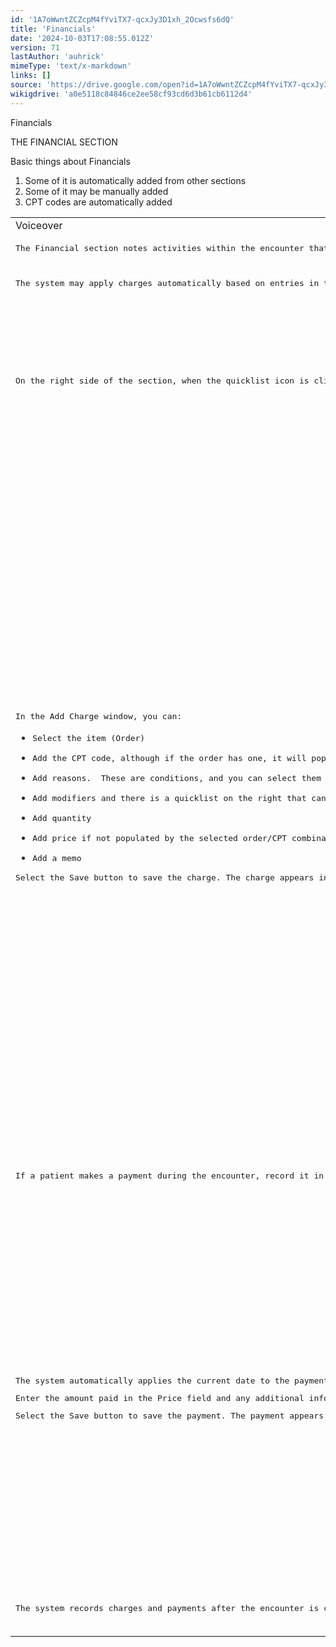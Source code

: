 ```yaml
---
id: '1A7oWwntZCZcpM4fYviTX7-qcxJy3D1xh_2Ocwsfs6dQ'
title: 'Financials'
date: '2024-10-03T17:08:55.012Z'
version: 71
lastAuthor: 'auhrick'
mimeType: 'text/x-markdown'
links: []
source: 'https://drive.google.com/open?id=1A7oWwntZCZcpM4fYviTX7-qcxJy3D1xh_2Ocwsfs6dQ'
wikigdrive: 'a0e5118c84846ce2ee58cf93cd6d3b61cb6112d4'
---
```

Financials

THE FINANCIAL SECTION

Basic things about Financials

1. Some of it is automatically added from other sections
2. Some of it may be manually added
3. CPT codes are automatically added

<table>
<tr>
<td>Voiceover</td>
<td>Visual</td>
</tr>
<tr>
<td><pre>The Financial section notes activities within the encounter that require charges and payments. Most charges are added automatically, but you can add or remove charges and payments as necessary.</pre></td>
<td>Title card</td>
</tr>
<tr>
<td><pre>The system may apply charges automatically based on entries in the Vitals section or when orders are performed on the encounter. The CPT code of an order determines the amount of the charge. </pre></td>
<td>Section summary bullets card</td>
</tr>
<tr>
<td><pre>On the right side of the section, when the quicklist icon is clicked, you get the options to add a Charge or make a Payment. You can also see a list of charges added on a library, below.</pre></td>
<td>Select quicklist icon, highlight "charge" and "payment.<br />
<br />
<br />
Highlight list of charges.</td>
</tr>
<tr>
<td><pre>In the Add Charge window, you can:</pre><ul><li><pre>Select the item (Order)</pre></li><li><pre>Add the CPT code, although if the order has one, it will populate after selecting the order</pre></li><li><pre>Add reasons.  These are conditions, and you can select them from the patient's Problem List - Active or Inactive.</pre></li><li><pre>Add modifiers and there is a quicklist on the right that can help you do so.</pre></li><li><pre>Add quantity</pre></li><li><pre>Add price if not populated by the selected order/CPT combination</pre></li><li><pre>Add a memo</pre></li></ul><pre>Select the Save button to save the charge. The charge appears in the Financials section.</pre></td>
<td>Select "Charge" in quicklist, "Add Charge" window appears.<br />
Highlight "Item" field.<br />
<br />
Highlight "CPT Code" field.<br />
<br />
<br />
<br />
Highlight "Reason" fields and "Problems List" quicklist<br />
<br />
<br />
<br />
<br />
<br />
Highlight "Modifiers" field and "Modifiers List" quicklist.<br />
<br />
<br />
<br />
Highlight "Quantity" field.<br />
Highlight "Price" field.<br />
<br />
<br />
<br />
Highlight "Memo" field.<br />
Select "Save" button.<br />
Highlight charge in section.</td>
</tr>
<tr>
<td><pre>If a patient makes a payment during the encounter, record it in the Financials section of the encounter. </pre></td>
<td>Highlight "Payment" in Financials section quicklist.</td>
</tr>
<tr>
<td><pre>The system automatically applies the current date to the payment. </pre><pre>Enter the amount paid in the Price field and any additional information, such as a check or transaction number, in the Memo field.</pre><pre>Select the Save button to save the payment. The payment appears in the Financials section.</pre></td>
<td>Select "Payment" from quicklist. "Add Payment" window appears. Highlight "Date" field.<br />
Highlight "Price" field and make entry.<br />
<br />
<br />
Highlight "Memo" field and make entry.<br />
<br />
<br />
Select "Save" button.<br />
Highlight payment in section.</td>
</tr>
<tr>
<td><pre>The system records charges and payments after the encounter is closed and you can produce reports, statements, or invoices based on charges and payments recorded in the encounter.</pre></td>
<td>Keep "Financials" section open.</td>
</tr>
</table>
